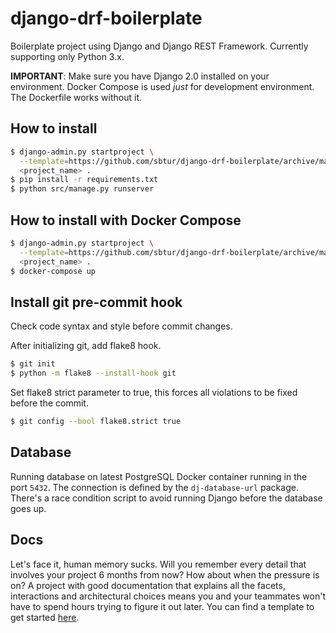 # django-drf-boilerplate
Boilerplate project using Django and Django REST Framework.
Currently supporting only Python 3.x.

**IMPORTANT**:
Make sure you have Django 2.0 installed on your environment.
Docker Compose is used *just* for development environment. The Dockerfile works without it.

## How to install

```bash
$ django-admin.py startproject \
  --template=https://github.com/sbtur/django-drf-boilerplate/archive/master.zip \
  <project_name> .
$ pip install -r requirements.txt
$ python src/manage.py runserver
```

## How to install with Docker Compose

```bash
$ django-admin.py startproject \
  --template=https://github.com/sbtur/django-drf-boilerplate/archive/master.zip \
  <project_name> .
$ docker-compose up
```

## Install git pre-commit hook
Check code syntax and style before commit changes.

After initializing git, add flake8 hook.
```bash
$ git init
$ python -m flake8 --install-hook git
```

Set flake8 strict parameter to true, this forces all violations to be fixed
before the commit.
```bash
$ git config --bool flake8.strict true
```

## Database
Running database on latest PostgreSQL Docker container running in the port `5432`. The connection is defined by the `dj-database-url` package. There's a race condition script to avoid running Django before the database goes up.

## Docs
Let's face it, human memory sucks. Will you remember every detail that involves your project 6 months from now? How about when the pressure is on? A project with good documentation that explains all the facets, interactions and architectural choices means you and your teammates won't have to spend hours trying to figure it out later. You can find a template to get started [here](https://github.com/sbtur/django-drf-boilerplate/wiki/Docs-Template).
